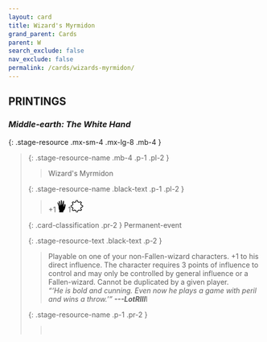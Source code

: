 ```yaml
---
layout: card
title: Wizard's Myrmidon
grand_parent: Cards
parent: W
search_exclude: false
nav_exclude: false
permalink: /cards/wizards-myrmidon/
---
```


## PRINTINGS


### _Middle-earth: The White Hand_

{: .stage-resource .mx-sm-4 .mx-lg-8 .mb-4 }
> {: .stage-resource-name .mb-4 .p-1 .pl-2 }
> > <div class="card-mp"></div>
> > <div class="card-name">Wizard's Myrmidon</div>
>
> {: .stage-resource-name .black-text .p-1 .pl-2 }
> > +1![](/assets/images/di.svg) 1![](/assets/images/stage-point.svg)
>
> {: .card-classification .pr-2 }
> Permanent-event
>
> {: .stage-resource-text .black-text .p-2 }
> > Playable on one of your non-Fallen-wizard characters. +1 to his direct influence. The character requires 3 points of influence to control and may only be controlled by general influence or a Fallen-wizard.  Cannot be duplicated by a given player. <br>_“‘He is bold and cunning. Even now he plays a game with peril and wins a throw.’”_ ***---&NoBreak;LotRIII***I 
> 
> {: .stage-resource-name .p-1 .pr-2 }
> > <div class="card-shield"></div>
> > <div class="card-corruption">&nbsp;</div>
